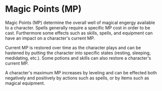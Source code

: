 # Magic Points (MP)
Magic Points (MP) determine the overall well of magical engergy available to
a character. Spells generally require a specific MP cost in order to be cast.
Furthermore some effects such as skills, spells, and equipment can have an
impact on a character's current MP.

Current MP is restored over time as the character plays and can be hastened by
putting the character into specific states (resting, sleeping, medidating,
etc.). Some potions and skills can also restore a character's current MP.

A character's maximum MP increases by leveling and can be effected both
negatively and positively by actions such as spells, or by items such as
magical equipment.
